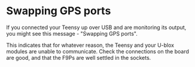 # Swapping GPS ports

If you connected your Teensy up over USB and are monitoring its output, you might see this message - "Swapping GPS ports".

This indicates that for whatever reason, the Teensy and your U-blox modules are unable to communicate. Check the connections on the board are good, and that the F9Ps are well settled in the sockets.
